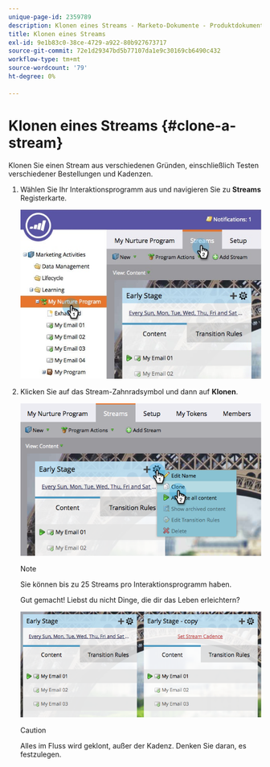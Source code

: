 ```yaml
---
unique-page-id: 2359789
description: Klonen eines Streams - Marketo-Dokumente - Produktdokumentation
title: Klonen eines Streams
exl-id: 9e1b83c0-38ce-4729-a922-80b927673717
source-git-commit: 72e1d29347bd5b77107da1e9c30169cb6490c432
workflow-type: tm+mt
source-wordcount: '79'
ht-degree: 0%

---
```


# Klonen eines Streams {#clone-a-stream}

Klonen Sie einen Stream aus verschiedenen Gründen, einschließlich Testen verschiedener Bestellungen und Kadenzen.

1. Wählen Sie Ihr Interaktionsprogramm aus und navigieren Sie zu **Streams** Registerkarte.

   ![](assets/cloneasteam.jpg)

1. Klicken Sie auf das Stream-Zahnradsymbol und dann auf **Klonen**.

   ![](assets/image2014-9-15-17-3a0-3a23.png)

   >[!NOTE]
   >
   >Sie können bis zu 25 Streams pro Interaktionsprogramm haben.

   Gut gemacht! Liebst du nicht Dinge, die dir das Leben erleichtern?

   ![](assets/image2014-9-15-17-3a1-3a20.png)

   >[!CAUTION]
   >
   >Alles im Fluss wird geklont, außer der Kadenz. Denken Sie daran, es festzulegen.
